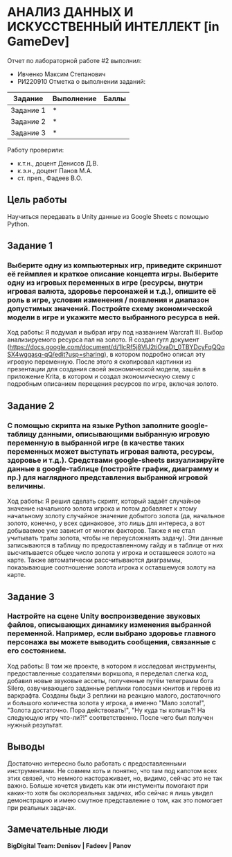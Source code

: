 # АНАЛИЗ ДАННЫХ И ИСКУССТВЕННЫЙ ИНТЕЛЛЕКТ [in GameDev]
Отчет по лабораторной работе #2 выполнил:
- Ивченко Максим Степанович
- РИ220910
Отметка о выполнении заданий:

| Задание | Выполнение | Баллы |
| ------ | ------ | ------ |
| Задание 1 | * |  |
| Задание 2 | * |  |
| Задание 3 | * |  |

Работу проверили:
- к.т.н., доцент Денисов Д.В.
- к.э.н., доцент Панов М.А.
- ст. преп., Фадеев В.О.

## Цель работы
Научиться передавать в Unity данные из Google Sheets с помощью Python.

## Задание 1
### Выберите одну из компьютерных игр, приведите скриншот её геймплея и краткое описание концепта игры. Выберите одну из игровых переменных в игре (ресурсы, внутри игровая валюта, здоровье персонажей и т.д.), опишите её роль в игре, условия изменения / появления и диапазон допустимых значений. Постройте схему экономической модели в игре и укажите место выбранного ресурса в ней.
Ход работы:
Я подумал и выбрал игру под названием Warcraft III. Выбор анализируемого ресурса пал на золото. Я создал гугл документ (https://docs.google.com/document/d/1IcRf5j8VlJ2tiOvaDt_0TBYDcyFqQQqSX4wgqasq-qQ/edit?usp=sharing), в котором подробно описал эту игровую переменную. После этого я скопировал картинки из презентации для создания своей экономической модели, зашёл в приложение Krita, в котором и создал экономическую схему с подробным описанием перещения ресурсов по игре, включая золото.

## Задание 2
### С помощью скрипта на языке Python заполните google-таблицу данными, описывающими выбранную игровую переменную в выбранной игре (в качестве таких переменных может выступать игровая валюта, ресурсы, здоровье и т.д.). Средствами google-sheets визуализируйте данные в google-таблице (постройте график, диаграмму и пр.) для наглядного представления выбранной игровой величины.

Ход работы: Я решил сделать скрипт, который задаёт случайное значение начального золота игрока и потом добавляет к этому начальному золоту случайное значение добытого золота (да, начальное золото, конечно, у всех одинаковое, это лишь для интереса, а вот добываемое уже зависит от многих факторов. Также я не стал учитывать траты золота, чтобы не переусложнаять задачу). Эти данные записываются в таблицу по предоставленному гайду и в таблице от них высчитывается общее число золота у игрока и оставшееся золото на карте. Также автоматически рассчитываются диаграммы, показывающие соотношение золота игрока к оставшемуся золоту на карте.

## Задание 3
### Настройте на сцене Unity воспроизведение звуковых файлов, описывающих динамику изменения выбранной переменной. Например, если выбрано здоровье главного персонажа вы можете выводить сообщения, связанные с его состоянием.
Ход работы: В том же проекте, в котором я исследовал инструменты, предоставленные создателями воркшопа, я переделал слегка код, добавил новые звуковые ассеты, полученные путём телеграмм бота Silero, озвучивающего заданные реплики голосами юнитов и героев из варкрафта. Созданы быди 3 реплики на реакцию малого, достаточного и большого количества золота у игрока, а именно "Мало золота!", "Золота достаточно. Пора действовать!", "Ну куда ты копишь?! На следующую игру что-ли?!" соответственно. После чего был получен нужный результат.

## Выводы
Достаточно интересно было работать с предоставленными инструментами. Не совмем хоть и понятно, что там под капотом всех этих связей, что немного настораживает, но, видимо, сейчас это не так важно. Больше хочется увидеть как эти инстументы помогают при каких-то хотя бы околореальных задачах, ибо сейчас я лишь увидел демонстрацию и имею смутное представление о том, как это помогает при реальных задачах.

## Замечательные люди

**BigDigital Team: Denisov | Fadeev | Panov**
